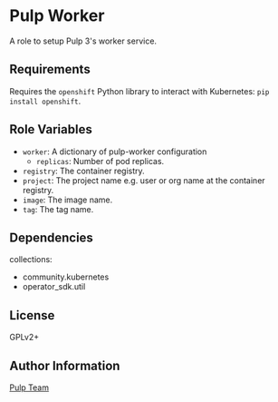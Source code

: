 Pulp Worker
===========

A role to setup Pulp 3's worker service.

Requirements
------------

Requires the `openshift` Python library to interact with Kubernetes: `pip install openshift`.

Role Variables
--------------

* `worker`: A dictionary of pulp-worker configuration
    * `replicas`: Number of pod replicas.
* `registry`: The container registry.
* `project`: The project name e.g. user or org name at the container registry.
* `image`: The image name.
* `tag`: The tag name.

Dependencies
------------

collections:

  - community.kubernetes
  - operator_sdk.util

License
-------

GPLv2+

Author Information
------------------

[Pulp Team](https://pulpproject.org/)

